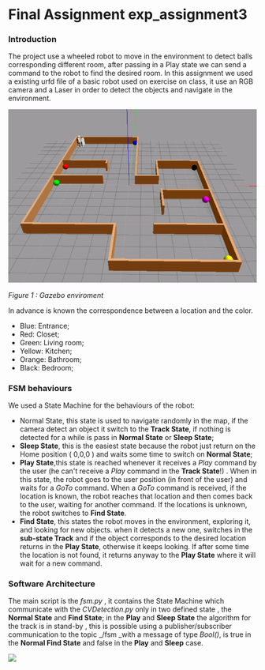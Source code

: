 # Final Assignment exp_assignment3

### Introduction 

The project use a wheeled robot to move in the environment to detect balls corresponding different room, after passing in a Play state we can send a command to the robot to find the desired room. In this assignment we used a existing urfd file of a basic robot used on exercise on class, it use an RGB camera and a Laser in order to detect the objects and navigate in the environment.

![](Images/Immaginemappagazebo.png)

_Figure 1 : Gazebo enviroment_

In advance is known the correspondence between a location and the color. 
- Blue: Entrance;
- Red: Closet;
- Green: Living room;
- Yellow: Kitchen;
- Orange: Bathroom;
- Black: Bedroom;

### FSM behaviours

We used a State Machine for the behaviours of the robot: 
* Normal State, this state is used to navigate randomly in the map, if the camera detect an object it switch to the **Track State**, if nothing is detected for a while is pass in **Normal State** or **Sleep State**; 
* **Sleep State**, this is the easiest state because the robot just return on the Home position ( 0,0,0 ) and waits some time to switch on **Normal State**;
* **Play State**,this state is reached whenever it receives a _Play_ command by the user (he can't receive a _Play_ command in the **Track State**!) . When in this state, the robot goes to the user position (in front of the user)  and waits for a _GoTo_ command. When a _GoTo_ command is received, if the location is known, the robot reaches that location and then comes back to the user, waiting for another command. If the locations is unknown, the robot switches to **Find State**.
* **Find State**, this states the robot moves in the environment, exploring it, and looking for new objects. when it detects a new one, switches in the **sub-state Track** and if the object corresponds to the desired location returns in the **Play State**, otherwise it keeps looking. If after some time the location is not found, it returns anyway to the **Play State** where it will wait for a new command.

### Software Architecture

The main script is the _fsm.py_ , it contains the State Machine which communicate with the _CVDetection.py_ only in two defined state , the **Normal State** and **Find State**; in the **Play** and **Sleep State** the algorithm for the track is in stand-by , this is possible using a publisher/subscriber communication to the topic _/fsm _with a message of type _Bool()_, is true in the **Normal Find State** and false in the **Play** and **Sleep** case.

![](Images/![](Images/Immaginemappagazebo.png))
